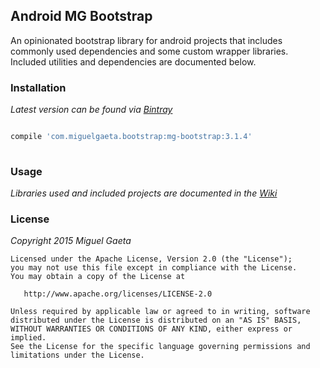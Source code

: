 ## Android MG Bootstrap

An opinionated bootstrap library for android projects that includes commonly used dependencies and some custom wrapper libraries.  Included utilities and dependencies are documented below.

### Installation

*Latest version can be found via [Bintray](https://bintray.com/bintray/jcenter)*

```groovy

compile 'com.miguelgaeta.bootstrap:mg-bootstrap:3.1.4'
    
```

### Usage

*Libraries used and included projects are documented in the [Wiki](https://github.com/mrkcsc/android-mg-bootstrap/wiki)*

### License

*Copyright 2015 Miguel Gaeta*

    Licensed under the Apache License, Version 2.0 (the "License");
    you may not use this file except in compliance with the License.
    You may obtain a copy of the License at

       http://www.apache.org/licenses/LICENSE-2.0

    Unless required by applicable law or agreed to in writing, software
    distributed under the License is distributed on an "AS IS" BASIS,
    WITHOUT WARRANTIES OR CONDITIONS OF ANY KIND, either express or implied.
    See the License for the specific language governing permissions and
    limitations under the License.
